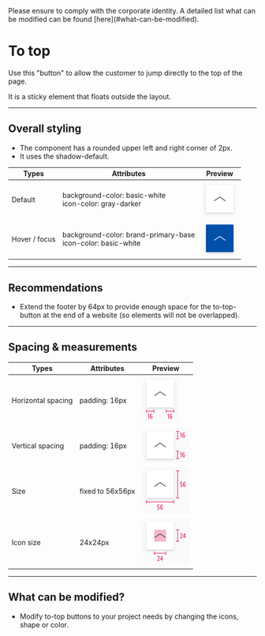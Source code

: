 <AlertInfo alertHeadline="Modifiable">
Please ensure to comply with the corporate identity. A detailed list what can be modified can be found [here](#what-can-be-modified).
</AlertInfo>

# To top

Use this "button" to allow the customer to jump directly to the top of the page.

It is a sticky element that floats outside the layout.

---

## Overall styling

- The component has a rounded upper left and right corner of 2px.
- It uses the shadow-default.

| Types | Attributes | Preview |
|---|---|---|
| Default | background-color: basic-white<br>icon-color: gray-darker | ![to-top: default](assets/state/default@1x.png) |
| Hover / focus | background-color: brand-primary-base<br>icon-color: basic-white | ![to-top: hover-focus](assets/state/hover@1x.png) |

---

## Recommendations

- Extend the footer by 64px to provide enough space for the to-top-button at the end of a website (so elements will not be overlapped).

---

## Spacing & measurements

| Types | Attributes | Preview |
|---|---|---|
| Horizontal spacing | padding: 16px | ![horizontal-spacing](assets/measurements/horizontal-spacing@1x.png) |
| Vertical spacing | padding: 16px | ![horizontal-spacing](assets/measurements/vertical-spacing@1x.png) |
| Size | fixed to 56x56px | ![width](assets/measurements/size@1x.png) |
| Icon size | 24x24px | ![icon size](assets/measurements/icon-size@1x.png) |

---

## What can be modified?

- Modify to-top buttons to your project needs by changing the icons, shape or color.
